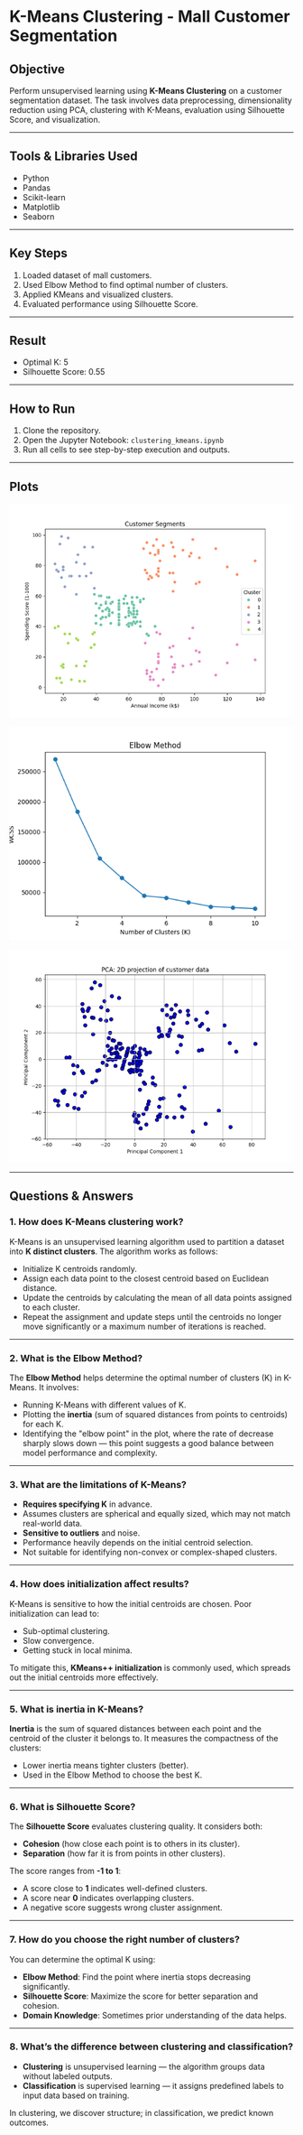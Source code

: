 # K-Means Clustering - Mall Customer Segmentation

## Objective
Perform unsupervised learning using **K-Means Clustering** on a customer segmentation dataset. The task involves data preprocessing, dimensionality reduction using PCA, clustering with K-Means, evaluation using Silhouette Score, and visualization.

---

## Tools & Libraries Used
- Python
- Pandas
- Scikit-learn
- Matplotlib
- Seaborn 

---

## Key Steps
1. Loaded dataset of mall customers.
2. Used Elbow Method to find optimal number of clusters.
3. Applied KMeans and visualized clusters.
4. Evaluated performance using Silhouette Score.

---

## Result
- Optimal K: 5
- Silhouette Score: 0.55

---

## How to Run
1. Clone the repository.
2. Open the Jupyter Notebook: `clustering_kmeans.ipynb`
3. Run all cells to see step-by-step execution and outputs.

---

## Plots
![Customer Clusters](plots/customer_clusters.png)

![Elbow plot](plots/elbow_plot.png)

![PCA Visualization](plots/pca_visualization.png)

---

## Questions & Answers

### 1. How does K-Means clustering work?
K-Means is an unsupervised learning algorithm used to partition a dataset into **K distinct clusters**. The algorithm works as follows:
- Initialize K centroids randomly.
- Assign each data point to the closest centroid based on Euclidean distance.
- Update the centroids by calculating the mean of all data points assigned to each cluster.
- Repeat the assignment and update steps until the centroids no longer move significantly or a maximum number of iterations is reached.

---

### 2. What is the Elbow Method?
The **Elbow Method** helps determine the optimal number of clusters (K) in K-Means. It involves:
- Running K-Means with different values of K.
- Plotting the **inertia** (sum of squared distances from points to centroids) for each K.
- Identifying the "elbow point" in the plot, where the rate of decrease sharply slows down — this point suggests a good balance between model performance and complexity.

---

### 3. What are the limitations of K-Means?
- **Requires specifying K** in advance.
- Assumes clusters are spherical and equally sized, which may not match real-world data.
- **Sensitive to outliers** and noise.
- Performance heavily depends on the initial centroid selection.
- Not suitable for identifying non-convex or complex-shaped clusters.

---

### 4. How does initialization affect results?
K-Means is sensitive to how the initial centroids are chosen. Poor initialization can lead to:
- Sub-optimal clustering.
- Slow convergence.
- Getting stuck in local minima.

To mitigate this, **KMeans++ initialization** is commonly used, which spreads out the initial centroids more effectively.

---

### 5. What is inertia in K-Means?
**Inertia** is the sum of squared distances between each point and the centroid of the cluster it belongs to. It measures the compactness of the clusters:
- Lower inertia means tighter clusters (better).
- Used in the Elbow Method to choose the best K.

---

### 6. What is Silhouette Score?
The **Silhouette Score** evaluates clustering quality. It considers both:
- **Cohesion** (how close each point is to others in its cluster).
- **Separation** (how far it is from points in other clusters).

The score ranges from **-1 to 1**:
- A score close to **1** indicates well-defined clusters.
- A score near **0** indicates overlapping clusters.
- A negative score suggests wrong cluster assignment.

---

### 7. How do you choose the right number of clusters?
You can determine the optimal K using:
- **Elbow Method**: Find the point where inertia stops decreasing significantly.
- **Silhouette Score**: Maximize the score for better separation and cohesion.
- **Domain Knowledge**: Sometimes prior understanding of the data helps.

---

### 8. What’s the difference between clustering and classification?
- **Clustering** is unsupervised learning — the algorithm groups data without labeled outputs.
- **Classification** is supervised learning — it assigns predefined labels to input data based on training.

In clustering, we discover structure; in classification, we predict known outcomes.
